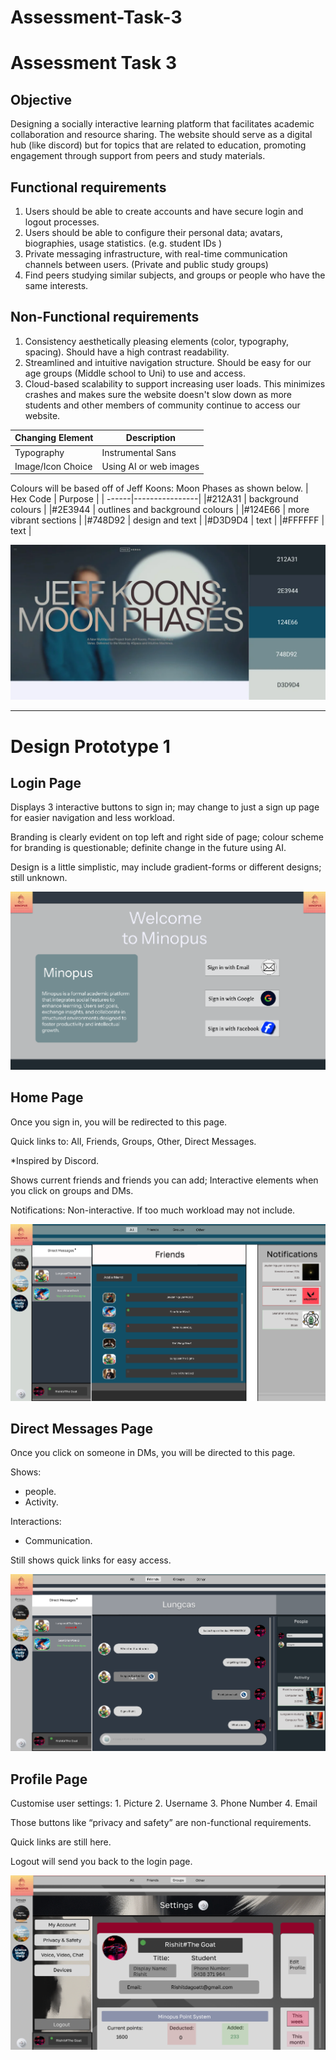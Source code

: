 # Assessment-Task-3
<H1>Assessment Task 3</H1>

<H2>Objective</H2>
<p>Designing a socially interactive learning platform that facilitates academic collaboration and resource sharing. The website should serve as a digital hub (like discord) but for topics that are related to education, promoting engagement through support from peers and study materials. 
<H2>Functional requirements</H2>
<ol>
    <li>Users should be able to create accounts and have secure login and logout processes. </li>
    <li>Users should be able to configure their personal data; avatars, biographies, usage statistics. (e.g. student IDs )</li>
    <li>Private messaging infrastructure, with real-time communication channels between users. (Private and public study groups)</li>
    <li>Find peers studying similar subjects, and groups or people who have the same interests.</li>
</ol>
<H2>Non-Functional requirements</H2>
<ol>
    <li>Consistency aesthetically pleasing elements (color, typography, spacing). Should have a high contrast readability. </li>
    <li>Streamlined and intuitive navigation structure. Should be easy for our age groups (Middle school to Uni) to use and access.  </li>
    <li>Cloud-based scalability to support increasing user loads. This minimizes crashes and makes sure the website doesn't slow down as more students and other members of community continue to access our website. </li>
</ol>

| Changing Element | Description |
| ----------- | ----------- |
| Typography | Instrumental Sans |
| Image/Icon Choice | Using AI or web images |

Colours will be based off of Jeff Koons: Moon Phases as shown below.
| Hex Code | Purpose |
| ------|----------------|
|#212A31 | background colours | 
|#2E3944 | outlines and background colours | 
|#124E66 | more vibrant sections | 
|#748D92 | design and text |
|#D3D9D4 | text |
|#FFFFFF | text |

![Alt text](Colours.png)

---

<H1>Design Prototype 1</H1>
<H2>Login Page</H2>
<p>Displays 3 interactive buttons to sign in; may change to just a sign up page for easier navigation and less workload.

Branding is clearly evident on top left and right side of page; colour scheme for branding is questionable; definite change in the future using AI.

Design is a little simplistic, may include gradient-forms or different designs; still unknown. </p>

![alt text](image-1.png)
<H2>Home Page</H2>
<p>Once you sign in, you will be redirected to this page. 

Quick links to: All, Friends, Groups, Other, Direct Messages.

*Inspired by Discord.

Shows current friends and friends you can add; Interactive elements when you click on groups and DMs. 

Notifications: Non-interactive. If too much workload may not include. 
</p>

![alt text](image-2.png)

<H2>Direct Messages Page</H2>
<p>Once you click on someone in DMs, you will be directed to this page.

Shows:
 - people.
 - Activity.

Interactions:
 - Communication. 

Still shows quick links for easy access. 
</p>

![alt text](image.png)
<H2>Profile Page</H2>
<p>Customise user settings:
1. Picture
2. Username
3. Phone Number
4. Email

Those buttons like “privacy and safety” are non-functional requirements. 

Quick links are still here. 

Logout will send you back to the login page. 
</p>

![alt text](image-3.png)